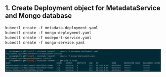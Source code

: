 ## 1. Create Deployment object for MetadataService and Mongo database

```
kubectl create -f metadata-deployment.yaml
kubectl create -f mongo-deployment.yaml
kubectl create -f nodeport-service.yaml
kubectl create -f mongo-service.yaml
```

![](./Assignment5-task1.png)
